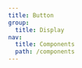 ```yaml
---
title: Button
group:
  title: Display
nav:
  title: Components
  path: /components
---
```


<code src="./demo.tsx"></code>
